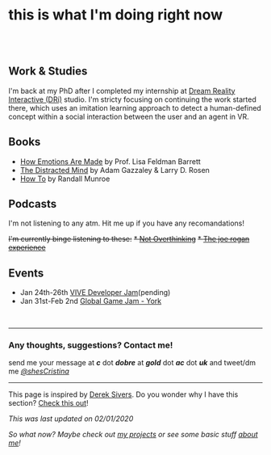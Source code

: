 # **this is what I'm doing right now**
<br><br>
## Work & Studies

I'm back at my PhD after I completed my internship at [Dream Reality Interactive (DRi)](https://www.dreamrealityinteractive.com/) studio. I'm stricty focusing on continuing the work started there, which uses an imitation learning approach to detect a human-defined concept within a social interaction between the user and an agent in VR.

## Books
* [How Emotions Are Made](https://www.amazon.co.uk/How-Emotions-Are-Made-Secret/dp/0544133315) by Prof. Lisa Feldman Barrett
* [The Distracted Mind](https://www.amazon.co.uk/Distracted-Mind-Ancient-Brains-High-Tech/dp/0262034948) by Adam Gazzaley & Larry D. Rosen
* [How To](https://www.amazon.co.uk/How-Randall-Munroe/dp/1473680328) by Randall Munroe


## Podcasts
I'm not listening to any atm. Hit me up if you have any recomandations! 

~~I'm currently binge listening to these:~~
~~* [Not Overthinking](https://notoverthinking.transistor.fm/)~~
~~* [The joe rogan experience](http://podcasts.joerogan.net/)~~


## Events 

* Jan 24th-26th [VIVE Developer Jam](https://www.eventbrite.com/e/vive-developer-jam-london-registration-84737459021)(pending)
* Jan 31st-Feb 2nd [Global Game Jam - York](https://globalgamejam.org/2020/jam-sites/university-york-ggj20)

<br>

---

### Any thoughts, suggestions? Contact me!
send me your message at ***c*** dot ***dobre*** at ***gold*** dot ***ac*** dot ***uk*** 
and tweet/dm me *[@shesCristina](https://twitter.com/shesCristina)*

---

This page is inspired by [Derek Sivers](https://sivers.org/).  Do you wonder why I have this section?  [Check this out](https://nownownow.com/about)! 

*This was last updated on 02/01/2020*

*So what now? Maybe check out [my projects](https://cristinadobre.github.io/projects.html) or see some basic stuff [about me](https://cristinadobre.github.io/)!*
